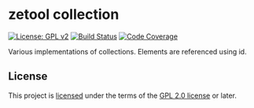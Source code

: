 # zetool collection

[![License: GPL v2](https://img.shields.io/badge/license-GPL%20(%3E%3D%202)-blue.svg)][GPL 2.0 license]
[![Build Status](https://api.travis-ci.org/zetool/collection.svg?branch=master)](https://travis-ci.org/zetool/collection)
[![Code Coverage](https://codecov.io/gh/zetool/collection/branch/master/graph/badge.svg)](https://codecov.io/gh/zetool/collection)

Various implementations of collections. Elements are referenced using id.

## License

This project is [licensed](LICENSE) under the terms of the [GPL 2.0 license] or later.

[GPL 2.0 license]: https://www.gnu.org/licenses/old-licenses/gpl-2.0.en.html
